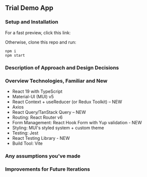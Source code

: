 ## Trial Demo App


### Setup and Installation


For a fast preview, click this link:


Otherwise, clone this repo and run:


```
npm i
npm start
```


### Description of Approach and Design Decisions


### Overview Technologies, Familiar and New


- React 19 with TypeScript
- Material-UI (MUI) v5
- React Context + useReducer (or Redux Toolkit) – NEW
- Axios
- React Query/TanStack Query – NEW
- Routing: React Router v6
- Form Management: React Hook Form with Yup validation - NEW
- Styling: MUI's styled system + custom theme
- Testing: Jest
- React Testing Library - NEW
- Build Tool: Vite


### Any assumptions you’ve made


### Improvements for Future Iterations
